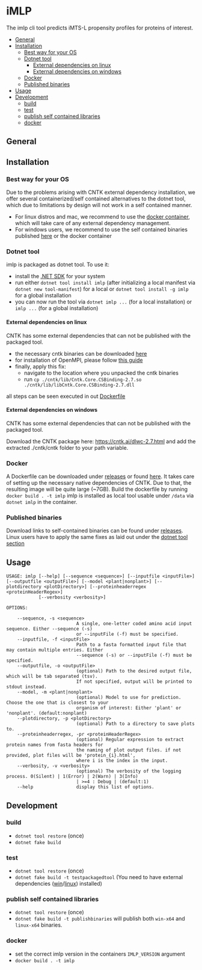 # iMLP

The imlp cli tool predicts iMTS-L propensity profiles for proteins of interest.

<!-- TOC -->

- [General](#general)
- [Installation](#installation)
    - [Best way for your OS](#best-way-for-your-os)
    - [Dotnet tool](#dotnet-tool)
        - [External dependencies on linux](#external-dependencies-on-linux)
        - [External dependencies on windows](#external-dependencies-on-windows)
    - [Docker](#docker)
    - [Published binaries](#published-binaries)
- [Usage](#usage)
- [Development](#development)
    - [build](#build)
    - [test](#test)
    - [publish self contained libraries](#publish-self-contained-libraries)
    - [docker](#docker)

<!-- /TOC -->

## General

## Installation

### Best way for your OS

Due to the problems arising with CNTK external dependency installation, we offer several containerized/self contained alternatives to the dotnet tool, 
which due to limitations by design will not work in a self contained manner.

- For linux distros and mac, we recommend to use the [docker container](#docker), which will take care of any external dependency management.
- For windows users, we recommend to use the self contained binaries published [here]() or the docker container

### Dotnet tool

imlp is packaged as dotnet tool. To use it:
- install the [.NET SDK](https://dotnet.microsoft.com/download) for your system
- run either `dotnet tool install imlp` (after initializing a local manifest via `dotnet new tool-manifest`) for a local or `dotnet tool install -g imlp` for a global installation
- you can now run the tool via `dotnet imlp ...` (for a local installation) or `imlp ...` (for a global installation)

#### External dependencies on linux

CNTK has some external dependencies that can not be published with the packaged tool.

- the necessary cntk binaries can be downloaded [here](https://cntk.azurewebsites.net/BinaryDrop/CNTK-2-7-Linux-64bit-CPU-Only.tar.gz)
- for installation of OpenMPI, please follow [this guide]()
- finally, apply this fix:
    - navigate to the location where you unpacked the cntk binaries
    - run `cp ./cntk/lib/Cntk.Core.CSBinding-2.7.so ./cntk/lib/libCntk.Core.CSBinding-2.7.dll`

all steps can be seen executed in out [Dockerfile](./Dockerfile)

#### External dependencies on windows

CNTK has some external dependencies that can not be published with the packaged tool.

Download the CNTK package here: https://cntk.ai/dlwc-2.7.html and add the extracted ./cntk/cntk folder to your path variable.
    
### Docker

A Dockerfile can be downloaded under [releases]() or found [here](./Dockerfile). It takes care of setting up the necessary native dependencies of CNTK. Due to that, the resulting image will be quite large (~7GB). Build the dockerfile by running `docker build . -t imlp`
imlp is installed as local tool usable under `/data` via `dotnet imlp` in the container.

### Published binaries

Download links to self-contained binaries can be found under [releases](). Linux users have to apply the same fixes as laid out under the [dotnet tool section](#external-dependencies-on-linux)

## Usage

```shell
USAGE: imlp [--help] [--sequence <sequence>] [--inputfile <inputFile>] [--outputfile <outputFile>] [--model <plant|nonplant>] [--plotdirectory <plotDirectory>] [--proteinheaderregex <proteinHeaderRegex>]
            [--verbosity <verbosity>]

OPTIONS:

    --sequence, -s <sequence>
                          A single, one-letter coded amino acid input sequence. Either --sequence (-s) 
                          or --inputFile (-f) must be specified.
    --inputfile, -f <inputFile>
                          Path to a fasta formatted input file that may contain multiple entries. Either 
                          --sequence (-s) or --inputFile (-f) must be specified.
    --outputfile, -o <outputFile>
                          (optional) Path to the desired output file, which will be tab separated (tsv). 
                          If not specified, output will be printed to stdout instead.
    --model, -m <plant|nonplant>
                          (optional) Model to use for prediction. Choose the one that is closest to your 
                          organism of interest: Either 'plant' or 'nonplant'. (default:nonplant)
    --plotdirectory, -p <plotDirectory>
                          (optional) Path to a directory to save plots to.
    --proteinheaderregex, -pr <proteinHeaderRegex>
                          (optional) Regular expression to extract protein names from fasta headers for 
                          the naming of plot output files. if not provided, plot files will be 'protein_{i}.html', 
                          where i is the index in the input.
    --verbosity, -v <verbosity>
                          (optional) The verbosity of the logging process. 0(Silent) | 1(Error) | 2(Warn) | 3(Info) 
                          | >=4 : Debug | (default:1)
    --help                display this list of options.
```

## Development

### build 

- `dotnet tool restore` (once)
- `dotnet fake build`

### test

- `dotnet tool restore` (once)
- `dotnet fake build -t testpackagedtool` (You need to have external dependencies ([win](#external-dependencies-on-windows)/[linux](#external-dependencies-on-linux)) installed)

### publish self contained libraries

- `dotnet tool restore` (once)
- `dotnet fake build -t publishbinaries` will publish both `win-x64` and `linux-x64` binaries. 

### docker

- set the correct imlp version in the containers `IMLP_VERSION` argument
- `docker build . -t imlp`